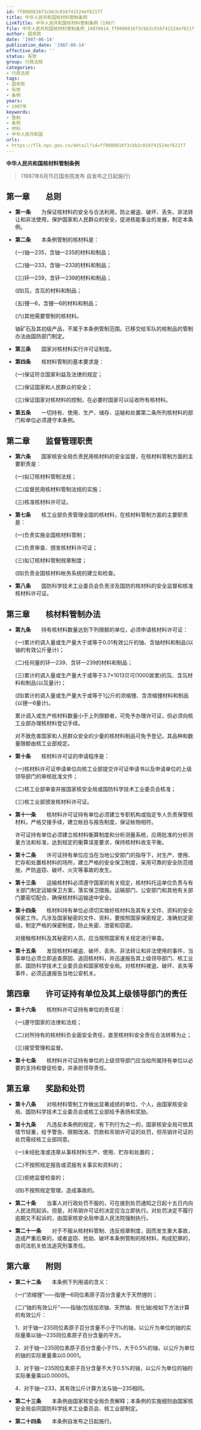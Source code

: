 ```yaml
---
id: ff8080816f3cbb3c016f41524ef621f7
title: 中华人民共和国核材料管制条例
LinkTitle: 中华人民共和国核材料管制条例（1987）
file: 中华人民共和国核材料管制条例_19870614_ff8080816f3cbb3c016f41524ef621f7.docx
author: 国务院
date: '1987-06-14'
publication_date: '1987-06-14'
effective_date: ''
status: 有效
group: 行政法规
categories:
- 行政法规
tags:
- 国务院
- 有效
- 条例
years:
- 1987年
keywords:
- 管制
- 条例
- 材料
- 中华人民共和国
urls:
- https://flk.npc.gov.cn/detail?id=ff8080816f3cbb3c016f41524ef621f7
---
```


**中华人民共和国核材料管制条例**

> (1987年6月15日国务院发布 自发布之日起施行)

## 第一章　　总则

- **第一条**　　为保证核材料的安全与合法利用，防止被盗、破坏、丢失、非法转让和非法使用，保护国家和人民群众的安全，促进核能事业的发展，制定本条例。

- **第二条**　　本条例管制的核材料是：

  (一)铀—235，含铀—235的材料和制品；

  (二)铀—233，含铀—233的材料和制品；

  (三)钚—239，含钚—239的材料和制品；

  (四)氚，含氚的材料和制品；

  (五)锂—6，含锂—6的材料和制品；

  (六)其他需要管制的核材料。

  铀矿石及其初级产品，不属于本条例管制范围。已移交给军队的核制品的管制办法由国防部门制定。

- **第三条**　　国家对核材料实行许可证制度。

- **第四条**　　核材料管制的基本要求是：

  (一)保证符合国家利益及法律的规定；

  (二)保证国家和人民群众的安全；

  (三)保证国家对核材料的控制，在必要时国家可以征收所有核材料。

- **第五条**　　一切持有、使用、生产、储存、运输和处置第二条所列核材料的部门和单位必须遵守本条例。

## 第二章　　监督管理职责

- **第六条**　　国家核安全局负责民用核材料的安全监督，在核材料管制方面的主要职责是：

  (一)拟订核材料管制法规；

  (二)监督民用核材料管制法规的实施；

  (三)核准核材料许可证。

- **第七条**　　核工业部负责管理全国的核材料，在核材料管制方面的主要职责是：

  (一)负责实施全国核材料管制；

  (二)负责审查、颁发核材料许可证；

  (三)拟订核材料管制规章制度；

  (四)负责全国核材料帐务系统的建立和检查。

- **第八条**　　国防科学技术工业委员会负责涉及国防的核材料的安全监督和核准核材料许可证。

## 第三章　　核材料管制办法

- **第九条**　　持有核材料数量达到下列限额的单位，必须申请核材料许可证：

  (一)累计的调入量或生产量大于或等于0.01有效公斤的铀、含铀材料和制品(以铀的有效公斤量计)；

  (二)任何量的钚—239、含钚—239的材料和制品；

  (三)累计的调入量或生产量大于或等于3.7×1013贝可(1000居里)的氚、含氚材料和制品(以氚量计)；

  (四)累计的调入量或生产量大于或等于1公斤的浓缩锂、含浓缩锂材料和制品(以锂—6量计)。

  累计调入或生产核材料数量小于上列限额者，可免予办理许可证，但必须向核工业部办理核材料登记手续。

  对不致危害国家和人民群众安全的少量的核材料制品可免予登记，其品种和数量限额由核工业部规定。

- **第十条**　　核材料许可证的申请程序是：

  (一)核材料许可证申请单位向核工业部提交许可证申请书以及申请单位的上级领导部门的审核批准文件；

  (二)核工业部审查并报国家核安全局或国防科学技术工业委员会核准；

  (三)核工业部颁发核材料许可证。

- **第十一条**　　核材料许可证持有单位必须建立专职机构或指定专人负责保管核材料，严格交接手续，建立帐目与报告制度，保证帐物相符。

  许可证持有单位必须建立核材料衡算制度和分析测量系统，应用批准的分析测量方法和标准，达到规定的衡算误差要求，保持核材料收支平衡。

- **第十二条**　　许可证持有单位应当在当地公安部门的指导下，对生产、使用、贮存和处置核材料的场所，建立严格的安全保卫制度，采用可靠的安全防范措施，严防盗窃、破坏、火灾等事故的发生。

- **第十三条**　　运输核材料必须遵守国家的有关规定，核材料托运单位负责与有关部门制定运输保卫方案，落实保卫措施。运输部门、公安部门和其他有关部门要密切配合，确保核材料运输途中安全。

- **第十四条**　　核材料持有单位必须切实做好核材料及其有关文件、资料的安全保密工作。凡涉及国家秘密的文件、资料，要按照国家保密规定，准确划定密级，制定严格的保密制度，防止失密、泄密和窃密。

  对接触核材料及其秘密的人员，应当按照国家有关规定进行审查。

- **第十五条**　　发现核材料被盗、破坏、丢失、非法转让和非法使用的事件，当事单位必须立即追查原因、追回核材料，并迅速报告其上级领导部门、核工业部、国防科学技术工业委员会和国家核安全局。对核材料被盗、破坏、丢失等事件，必须迅速报告当地公安机关。

## 第四章　　许可证持有单位及其上级领导部门的责任

- **第十六条**　　核材料许可证持有单位的责任是：

  (一)遵守国家的法律和法规；

  (二)对所持有的核材料负全面安全责任，直至核材料安全责任合法转移为止；

  (三)接受管理和监督。

- **第十七条**　　核材料许可证持有单位的上级领导部门应当给所属持有单位以必要的支持和督促检查，并承担领导责任。

## 第五章　　奖励和处罚

- **第十八条**　　对核材料管制工作做出显著成绩的单位、个人，由国家核安全局、国防科学技术工业委员会或核工业部给予表扬和奖励。

- **第十九条**　　凡违反本条例的规定，有下列行为之一的，国家核安全局可依其情节轻重，给予警告、限期改进、罚款和吊销许可证的处罚，但吊销许可证的处罚需经核工业部同意。

  (一)未经批准或违章从事核材料生产、使用、贮存和处置的；

  (二)不按照规定报告或谎报有关事实和资料的；

  (三)拒绝监督检查的；

  (四)不按照规定管理，造成事故的。

- **第二十条**　　当事人对行政处罚不服的，可在接到处罚通知之日起十五日内向人民法院起诉。但是，对吊销许可证的决定应当立即执行。对处罚决定不履行逾期又不起诉的，由国家核安全局申请人民法院强制执行。

- **第二十一条**　　对于不服从核材料管制、违反规章制度，因而发生重大事故，造成严重后果的，或者盗窃、抢劫、破坏本条例管制的核材料，构成犯罪的，由司法机关依法追究刑事责任。

## 第六章　　附则

- **第二十二条**　　本条例下列用语的含义：

  (一)“浓缩锂”——指锂—6同位素原子百分含量大于天然锂的；

  (二)“铀的有效公斤”——指铀(包括加浓铀、天然铀、贫化铀)按如下方法计算的有效公斤：

  1．对于铀—235同位素原子百分含量不小于1%的铀，以公斤为单位的铀的实际量乘以铀—235同位素原子百分含量的平方。

  2．对于铀—235同位素原子百分含量小于1%，大于0.5%的铀，以公斤为单位的铀的实际重量乘以0.0001。

  3．对于铀—235同位素原子百分含量不大于0.5%的铀，以公斤为单位的铀的实际重量乘以0.00005。

  4．对于铀—233，其有效公斤计算方法与铀—235相同。

- **第二十三条**　　本条例由国家核安全局负责解释；本条例的实施细则由国家核安全局会同国防科学技术工业委员会、核工业部制定。

- **第二十四条**　　本条例自发布之日起施行。
